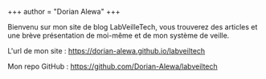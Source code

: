 +++
author = "Dorian Alewa"
+++

Bienvenu sur mon site de blog LabVeilleTech, vous trouverez des articles et une brève présentation de moi-même et de mon système de veille.

L'url de mon site : https://dorian-alewa.github.io/labveiltech

Mon repo GitHub : https://github.com/Dorian-Alewa/labveiltech
